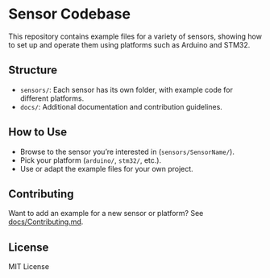 # Sensor Codebase

This repository contains example files for a variety of sensors, showing how to set up and operate them using platforms such as Arduino and STM32.

## Structure

- `sensors/`: Each sensor has its own folder, with example code for different platforms.
- `docs/`: Additional documentation and contribution guidelines.

## How to Use

- Browse to the sensor you’re interested in (`sensors/SensorName/`).
- Pick your platform (`arduino/`, `stm32/`, etc.).
- Use or adapt the example files for your own project.

## Contributing

Want to add an example for a new sensor or platform? See [docs/Contributing.md](docs/Contributing.md).

## License

MIT License
